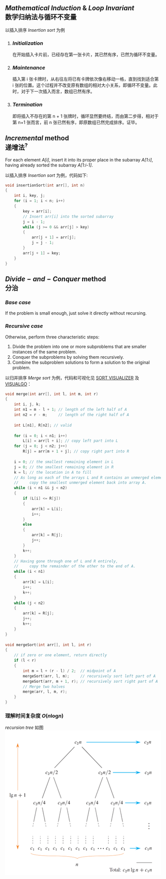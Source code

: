 ## $Mathematical ~ Induction$ & $Loop ~ Invariant$ <br>数学归纳法与循环不变量

以插入排序 _Insertion sort_ 为例

1. ### _Initialization_

   在开始插入卡片前，已经存在第一张卡片，其已然有序，已然为循环不变量。

2. ### _Maintenance_

   插入第 i 张卡牌时，从右往左将已有卡牌依次像右移动一格，直到找到适合第 i 张的位置。这个过程并不改变原有数组的相对大小关系，即循环不变量。此时，对于下一次插入而言，数组已然有序。

3. ### _Termination_

   即将插入不存在的第 n + 1 张牌时，循环显然要终结，而由第二步得，相对于第 n+1 张而言，前 n 张已然有序，即原数组已然完成排序。证毕。

## $Incremental$ method <br>递增法$^?$

For each element _A[i]_, insert it into its proper place in the subarray _A[1:i]_, having already sorted the subarray _A[1:i-1]_.

以插入排序 _Insertion sort_ 为例，代码如下:

```c
void insertionSort(int arr[], int n)
{
    int i, key, j;
    for (i = 1; i < n; i++)
    {
        key = arr[i];
        // Insert arr[i] into the sorted subarray
        j = i - 1;
        while (j >= 0 && arr[j] > key)
        {
            arr[j + 1] = arr[j];
            j = j - 1;
        }
        arr[j + 1] = key;
    }
}
```

## $Divide-and-Conquer$ method <br>分治

### _Base case_

If the problem is small enough, just solve it directly without recursing.

### _Recursive case_

Otherwise, perform three characteristic steps:

1. Divide the problem into one or more subproblems that are smaller instances of the same problem.
2. Conquer the subproblems by solving them recursively.
3. Combine the subproblem solutions to form a solution to the original problem.

以归并排序 _Merge sort_ 为例，代码和可视化见 [SORT VISUALIZER](https://www.sortvisualizer.com/mergesort/) 及 [VISUALGO](https://visualgo.net/en/sorting)：

```c
void merge(int arr[], int l, int m, int r)
{
    int i, j, k;
    int n1 = m - l + 1; // length of the left half of A
    int n2 = r - m;     // length of the right half of A

    int L[n1], R[n2]; // valid

    for (i = 0; i < n1; i++)
        L[i] = arr[l + i]; // copy left part into L
    for (j = 0; j < n2; j++)
        R[j] = arr[m + 1 + j]; // copy right part into R

    i = 0; // the smallest remaining element in L
    j = 0; // the smallest remaining element in R
    k = l; // the location in A to fill
    // As long as each of the arrays L and R contains an unmerged element,
    //     copy the smallest unmerged element back into array A.
    while (i < n1 && j < n2)
    {
        if (L[i] <= R[j])
        {
            arr[k] = L[i];
            i++;
        }
        else
        {
            arr[k] = R[j];
            j++;
        }
        k++;
    }
    // Having gone through one of L and R entirely,
    //     copy the remainder of the other to the end of A.
    while (i < n1)
    {
        arr[k] = L[i];
        i++;
        k++;
    }
    while (j < n2)
    {
        arr[k] = R[j];
        j++;
        k++;
    }
}

void mergeSort(int arr[], int l, int r)
{
    // if zero or one element, return directly
    if (l < r)
    {
        int m = l + (r - l) / 2;  // midpoint of A
        mergeSort(arr, l, m);     // recursively sort left part of A
        mergeSort(arr, m + 1, r); // recursively sort right part of A
        // Merge two halves
        merge(arr, l, m, r);
    }
}
```

### 理解时间复杂度 $O$$(n$log$n)$

_recursion tree_ 如图 ![2.1](../imgs/2.1.png)
